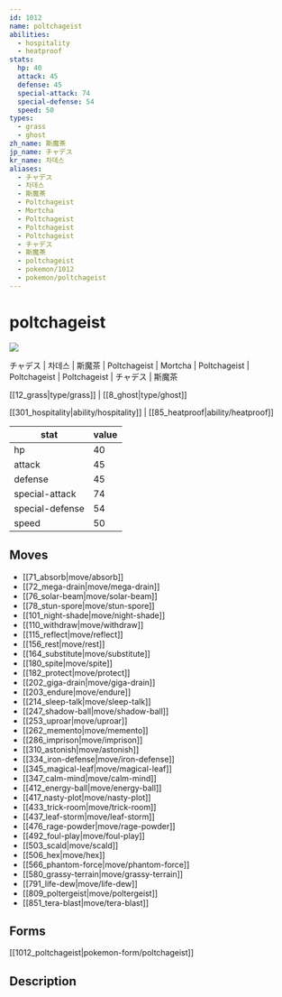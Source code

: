 ```yaml
---
id: 1012
name: poltchageist
abilities:
  - hospitality
  - heatproof
stats:
  hp: 40
  attack: 45
  defense: 45
  special-attack: 74
  special-defense: 54
  speed: 50
types:
  - grass
  - ghost
zh_name: 斯魔茶
jp_name: チャデス
kr_name: 차데스
aliases:
  - チャデス
  - 차데스
  - 斯魔茶
  - Poltchageist
  - Mortcha
  - Poltchageist
  - Poltchageist
  - Poltchageist
  - チャデス
  - 斯魔茶
  - poltchageist
  - pokemon/1012
  - pokemon/poltchageist
---
```

# poltchageist

![](null)

チャデス | 차데스 | 斯魔茶 | Poltchageist | Mortcha | Poltchageist | Poltchageist | Poltchageist | チャデス | 斯魔茶

[[12_grass|type/grass]] | [[8_ghost|type/ghost]]

[[301_hospitality|ability/hospitality]] | [[85_heatproof|ability/heatproof]]

|stat|value|
|---|---|
|hp|40|
|attack|45|
|defense|45|
|special-attack|74|
|special-defense|54|
|speed|50|


## Moves

- [[71_absorb|move/absorb]]
- [[72_mega-drain|move/mega-drain]]
- [[76_solar-beam|move/solar-beam]]
- [[78_stun-spore|move/stun-spore]]
- [[101_night-shade|move/night-shade]]
- [[110_withdraw|move/withdraw]]
- [[115_reflect|move/reflect]]
- [[156_rest|move/rest]]
- [[164_substitute|move/substitute]]
- [[180_spite|move/spite]]
- [[182_protect|move/protect]]
- [[202_giga-drain|move/giga-drain]]
- [[203_endure|move/endure]]
- [[214_sleep-talk|move/sleep-talk]]
- [[247_shadow-ball|move/shadow-ball]]
- [[253_uproar|move/uproar]]
- [[262_memento|move/memento]]
- [[286_imprison|move/imprison]]
- [[310_astonish|move/astonish]]
- [[334_iron-defense|move/iron-defense]]
- [[345_magical-leaf|move/magical-leaf]]
- [[347_calm-mind|move/calm-mind]]
- [[412_energy-ball|move/energy-ball]]
- [[417_nasty-plot|move/nasty-plot]]
- [[433_trick-room|move/trick-room]]
- [[437_leaf-storm|move/leaf-storm]]
- [[476_rage-powder|move/rage-powder]]
- [[492_foul-play|move/foul-play]]
- [[503_scald|move/scald]]
- [[506_hex|move/hex]]
- [[566_phantom-force|move/phantom-force]]
- [[580_grassy-terrain|move/grassy-terrain]]
- [[791_life-dew|move/life-dew]]
- [[809_poltergeist|move/poltergeist]]
- [[851_tera-blast|move/tera-blast]]

## Forms



[[1012_poltchageist|pokemon-form/poltchageist]]

## Description



